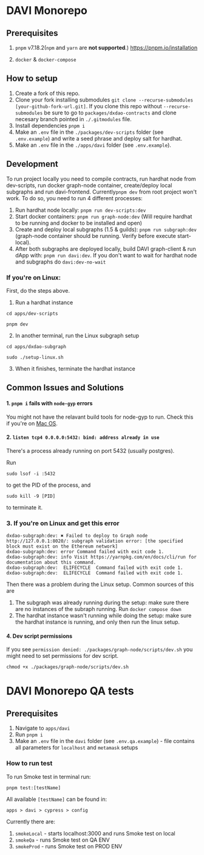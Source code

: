 # DAVI Monorepo

## Prerequisites

1. `pnpm` v7.18.2(`npm` and `yarn` are **not supported**.)
   https://pnpm.io/installation

2. `docker` & `docker-compose`

## How to setup

1. Create a fork of this repo.
2. Clone your fork installing submodules `git clone --recurse-submodules [your-github-fork-url.git]`. If you clone this repo without `--recurse-submodules` be sure to go to `packages/dxdao-contracts` and clone necesary branch pointed in `./.gitmodules` file.
3. Install dependencies `pnpm i`
4. Make an `.env` file in the `./packages/dev-scripts` folder (see `.env.example`) and write a seed phrase and deploy salt for hardhat.
5. Make an `.env` file in the `./apps/davi` folder (see `.env.example`).

## Development

To run project locally you need to compile contracts, run hardhat node from dev-scripts, run docker graph-node container, create/deploy local subgraphs and run davi-frontend. Currently`pnpm dev` from root project won't work. To do so, you need to run 4 different processes:

1. Run hardhat node locally: `pnpm run dev-scripts:dev`
2. Start docker containers: `pnpm run graph-node:dev` (Will require hardhat to be running and docker to be installed and open)
3. Create and deploy local subgraphs (1.5 & guilds): `pnpm run subgraph:dev` (graph-node container should be running. Verify before execute start-local).
4. After both subgraphs are deployed locally, build DAVI graph-client & run dApp with: `pnpm run davi:dev`. If you don't want to wait for hardhat node and subgraphs do `davi:dev-no-wait`

### If you're on Linux:

First, do the steps above.

1. Run a hardhat instance

```
cd apps/dev-scripts

pnpm dev
```

2. In another terminal, run the Linux subgraph setup

```
cd apps/dxdao-subgraph

sudo ./setup-linux.sh
```

3. When it finishes, terminate the hardhat instance

## Common Issues and Solutions

#### 1. `pnpm i` fails with `node-gyp` errors

You might not have the relavant build tools for node-gyp to run. Check this if you're on [Mac OS](https://github.com/nodejs/node-gyp/blob/HEAD/macOS_Catalina.md#The-acid-test).

#### 2. `listen tcp4 0.0.0.0:5432: bind: address already in use`

There's a process already running on port 5432 (usually postgres).

Run

```
sudo lsof -i :5432
```

to get the PID of the process, and

```
sudo kill -9 [PID]
```

to terminate it.

### 3. If you're on Linux and get this error

```
dxdao-subgraph:dev: ✖ Failed to deploy to Graph node http://127.0.0.1:8020/: subgraph validation error: [the specified block must exist on the Ethereum network]
dxdao-subgraph:dev: error Command failed with exit code 1.
dxdao-subgraph:dev: info Visit https://yarnpkg.com/en/docs/cli/run for documentation about this command.
dxdao-subgraph:dev:  ELIFECYCLE  Command failed with exit code 1.
dxdao-subgraph:dev:  ELIFECYCLE  Command failed with exit code 1.
```

Then there was a problem during the Linux setup. Common sources of this are

1. The subgraph was already running during the setup: make sure there are no instances of the subraph running. Run `docker compose down`
2. The hardhat instance wasn't running while doing the setup: make sure the hardhat instance is running, and only then run the linux setup.

#### 4. Dev script permissions

If you see `permission denied: ./packages/graph-node/scripts/dev.sh` you might need to set permissions for dev script.

```
chmod +x ./packages/graph-node/scripts/dev.sh
```

# DAVI Monorepo QA tests

## Prerequisites

1. Navigate to `apps/davi`
2. Run `pnpm i`
3. Make an `.env` file in the `davi` folder (see `.env.qa.example`) - file contains all parameters for `localhost` and `metamask` setups

### How to run test

To run Smoke test in terminal run:

`pnpm test:[testName]`

All available `[testName]` can be found in:

`apps > davi > cypress > config`

Currently there are:

1. `smokeLocal` - starts localhost:3000 and runs Smoke test on local
2. `smokeQa` - runs Smoke test on QA ENV
3. `smokeProd` - runs Smoke test on PROD ENV
